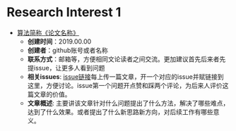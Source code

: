 # Research Interest 1

* [算法简称《论文名称》](https://github.com/PaperCommunity/Manual/tree/master/Research%20Interest1/paper%20name)
  - **创建时间**：2019.00.00
  - **创建者**：github账号或者名称
  - **联系方式**：邮箱等，方便相同文论读者之间交流。更加建议首先后来者先提issue，让更多人看到问题
  - **相关issues**: [issue链接](https://github.com/PaperCommunity/Manual/issues/1)每上传一篇文章，开一个对应的issue并赋链接到这里，方便讨论。issue第一个问题开点赞和踩两个评论，为后来人评价这篇文章的价值。
  - **文章概述**: 主要讲该文章针对什么问题提出了什么方法，解决了哪些难点，达到了什么效果。或者提出了什么新思路新方向，对后续工作有哪些意义。
